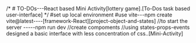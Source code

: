/*  # TO-DOs---React based Mini Activity[lottery game].[To-Dos task based user-interface] */
#set up local environment
#use vite---npm create vite@latest----[framework-React][project-object-and-states]
//to start the server -----npm run dev
//create compoments
//using states-props-events designed a basic interface with less concentration of css..[Mini-Activity]
